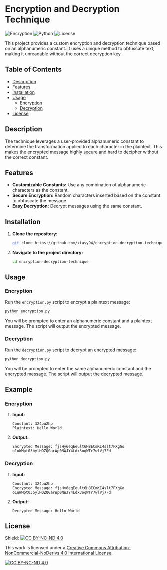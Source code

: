 # Encryption and Decryption Technique

![Encryption](https://img.shields.io/badge/Encryption-Algorithm-blue)
![Python](https://img.shields.io/badge/Python-3.8%2B-brightgreen)
![License](https://img.shields.io/badge/License-CC%20BY--NC--ND%204.0-lightgrey.svg)

This project provides a custom encryption and decryption technique based on an alphanumeric constant. It uses a unique method to obfuscate text, making it unreadable without the correct decryption key.

## Table of Contents

- [Description](#description)
- [Features](#features)
- [Installation](#installation)
- [Usage](#usage)
  - [Encryption](#encryption)
  - [Decryption](#decryption)
- [License](#license)

## Description

The technique leverages a user-provided alphanumeric constant to determine the transformation applied to each character in the plaintext. This makes the encrypted message highly secure and hard to decipher without the correct constant.

## Features

- **Customizable Constants:** Use any combination of alphanumeric characters as the constant.
- **Secure Encryption:** Random characters inserted based on the constant to obfuscate the message.
- **Easy Decryption:** Decrypt messages using the same constant.

## Installation

1. **Clone the repository:**
   ```sh
   git clone https://github.com/xtasy94/encryption-decryption-technique.git
   ```
2. **Navigate to the project directory:**
   ```sh
   cd encryption-decryption-technique
   ```

## Usage

### Encryption

Run the `encryption.py` script to encrypt a plaintext message:
```sh
python encryption.py
```
You will be prompted to enter an alphanumeric constant and a plaintext message. The script will output the encrypted message.

### Decryption

Run the `decryption.py` script to decrypt an encrypted message:
```sh
python decryption.py
```
You will be prompted to enter the same alphanumeric constant and the encrypted message. The script will output the decrypted message.

## Example

### Encryption

1. **Input:**
   ```
   Constant: 324pu2hp
   Plaintext: Hello World
   ```
2. **Output:**
   ```
   Encrypted Message: fjsHy6eqEeult6H8ECmKI4slt7FXgGo   o1uWMpt03bylHQZQGarWp0NWJY4Ldx3oqWTr7wlVj7Fd
   ```

### Decryption

1. **Input:**
   ```
   Constant: 324pu2hp
   Encrypted Message: fjsHy6eqEeult6H8ECmKI4slt7FXgGo   o1uWMpt03bylHQZQGarWp0NWJY4Ldx3oqWTr7wlVj7Fd
   ```
2. **Output:**
   ```
   Decrypted Message: Hello World
   ```

## License

Shield: [![CC BY-NC-ND 4.0][cc-by-nc-nd-shield]][cc-by-nc-nd]

This work is licensed under a
[Creative Commons Attribution-NonCommercial-NoDerivs 4.0 International License][cc-by-nc-nd].

[![CC BY-NC-ND 4.0][cc-by-nc-nd-image]][cc-by-nc-nd]

[cc-by-nc-nd]: http://creativecommons.org/licenses/by-nc-nd/4.0/
[cc-by-nc-nd-image]: https://licensebuttons.net/l/by-nc-nd/4.0/88x31.png
[cc-by-nc-nd-shield]: https://img.shields.io/badge/License-CC%20BY--NC--ND%204.0-lightgrey.svg
